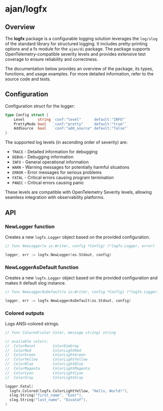 # ajan/logfx

## Overview

The **logfx** package is a configurable logging solution leverages the
`log/slog` of the standard library for structured logging. It includes
pretty-printing options and a fx module for the `ajan/di` package. The package
supports OpenTelemetry-compatible severity levels and provides extensive test
coverage to ensure reliability and correctness.

The documentation below provides an overview of the package, its types,
functions, and usage examples. For more detailed information, refer to the
source code and tests.

## Configuration

Configuration struct for the logger:

```go
type Config struct {
	Level      string `conf:"level"      default:"INFO"`
	PrettyMode bool   `conf:"pretty"     default:"true"`
	AddSource  bool   `conf:"add_source" default:"false"`
}
```

The supported log levels (in ascending order of severity) are:

- `TRACE` - Detailed information for debugging
- `DEBUG` - Debugging information
- `INFO` - General operational information
- `WARN` - Warning messages for potentially harmful situations
- `ERROR` - Error messages for serious problems
- `FATAL` - Critical errors causing program termination
- `PANIC` - Critical errors causing panic

These levels are compatible with OpenTelemetry Severity levels, allowing
seamless integration with observability platforms.

## API

### NewLogger function

Creates a new `logfx.Logger` object based on the provided configuration.

```go
// func NewLogger(w io.Writer, config *Config) (*logfx.Logger, error)

logger, err := logfx.NewLogger(os.Stdout, config)
```

### NewLoggerAsDefault function

Creates a new `logfx.Logger` object based on the provided configuration and
makes it default slog instance.

```go
// func NewLoggerAsDefault(w io.Writer, config *Config) (*logfx.Logger, error)

logger, err := logfx.NewLoggerAsDefault(os.Stdout, config)
```

### Colored outputs

Logs ANSI-colored strings.

```go
// func Colored(color Color, message string) string

// available colors:
//	ColorReset        ColorDimGray
//	ColorRed          ColorLightRed
//	ColorGreen        ColorLightGreen
//	ColorYellow       ColorLightYellow
//	ColorBlue         ColorLightBlue
//	ColorMagenta      ColorLightMagenta
//	ColorCyan         ColorLightCyan
//	ColorGray         ColorLightGray

logger.Fatal(
  logfx.Colored(logfx.ColorLightYellow, "Hello, World!"),
  slog.String("first_name", "Eser"),
  slog.String("last_name", "Ozvataf"),
)
```
